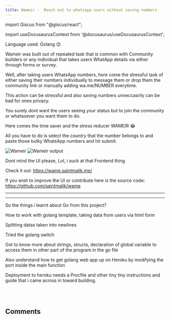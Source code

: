 ```yaml
---
title: Wameir -  Reach out to whatsapp users without saving numbers
---
```

import Giscus from "@giscus/react";

import useDocusaurusContext from '@docusaurus/useDocusaurusContext';

Language used: Golang 😌

Wameir was built out of repeated task that is common with Community builders or any individual that takes users WhatApp details via either through forms or survey.

Well, after taking users WhatsApp numbers, here come the stressful task of either saving their numbers individually to message them or drop them the community link or manually adding wa.me/NUMBER everytime.

This action can be stressful and also saving numbers unneccasrily can be bad for ones privacy.

You surely dont want the users seeing your status but to join the community or whatsoever you want them to do.

Here comes the time saver and the stress reducer WAMEIR 😂

All you have to do is select the country that the number belongs to and paste those bulky WhatsApp numbers and hit submit.

<picture>
  <source type="image/webp" srcset={`${useDocusaurusContext().siteConfig.customFields.imgurl}/bgimg/wameir.webp`} alt="Wameir"/>
  <source type="image/jpeg" srcset={`${useDocusaurusContext().siteConfig.customFields.imgurl}/bgimg/wameir.jpg`} alt="Wameir"/>
  <img src={`${useDocusaurusContext().siteConfig.customFields.imgurl}/bgimg/wameir.jpg`} alt="Wameir"/>
</picture>

<picture>
  <source type="image/webp" srcset={`${useDocusaurusContext().siteConfig.customFields.imgurl}/bgimg/wameir-output.webp`} alt="Wameir output"/>
  <source type="image/jpeg" srcset={`${useDocusaurusContext().siteConfig.customFields.imgurl}/bgimg/wameir-output.jpg`} alt="Wameir output"/>
  <img src={`${useDocusaurusContext().siteConfig.customFields.imgurl}/bgimg/wameir-output.jpg`} alt="Wameir output"/>
</picture>

Dont mind the UI please, Lol, i suck at that Frontend thing

Check it out: https://wame.saintmalik.me/

If you wish to improve the UI or contribute here is the source code: https://github.com/saintmalik/wame

---
---

So the things i learnt about Go from this project?

How to work with golang template, taking data from users via html form

Splitting datas taken into newlines

Tried the golang switch

Got to know more about strings, structs, declaration of global variable to access them in other part of the program in the go file

Also understand how to get golang web app up on Heroku by modifying the port inside the main function

Deployment to heroku needs a Procfile and other tiny tiny instructions and guide that i came across in toward building.

<br></br>
<h2>Comments</h2>
<Giscus
id="comments"
repo="saintmalik/blog.saintmalik.me"
repoId="MDEwOlJlcG9zaXRvcnkzOTE0MzQyOTI="
category="General"
categoryId="DIC_kwDOF1TQNM4CQ8lN"
mapping="title"
term="Comments"
reactionsEnabled="1"
emitMetadata="0"
inputPosition="top"
theme="preferred_color_scheme"
lang="en"
loading="lazy"
crossorigin="anonymous"
    />